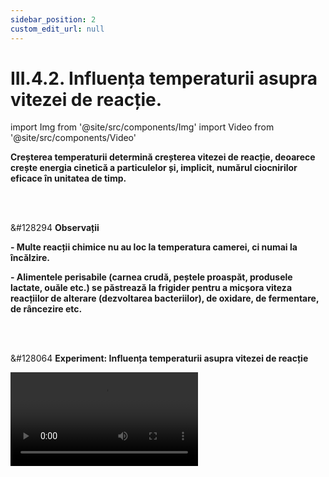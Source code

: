```yaml
---
sidebar_position: 2
custom_edit_url: null
---
```


# III.4.2. Influența temperaturii asupra vitezei de reacție.


import Img from '@site/src/components/Img'
import Video from '@site/src/components/Video'





<div class="alert alert--primary" role="alert">

**Creșterea temperaturii determină creșterea vitezei de reacție, deoarece crește energia cinetică a particulelor și, implicit, numărul ciocnirilor eficace în unitatea de timp.**





</div>


<br></br>


<div class="alert alert--secondary" role="alert">

&#128294 **Observații**

**- Multe reacții chimice nu au loc la temperatura camerei, ci numai la încălzire.**

**- Alimentele perisabile (carnea crudă, peștele proaspăt, produsele lactate, ouăle etc.) se păstrează la frigider pentru a micșora viteza reacțiilor de alterare (dezvoltarea bacteriilor), de oxidare, de fermentare, de râncezire etc.**

</div>





<br></br>




<div class="alert alert--success" role="alert">

&#128064 **Experiment: Influența temperaturii asupra vitezei de reacție**       


<Video src="https://www.youtube.com/embed/qS5sMTMAgNQ" lazy={false}  />


**Materiale necesare:**       
Eprubetă, soluție de KI, apă oxigenată 3%, soluție de HCl,soluție de amidon, spirtieră, chibrit, spatulă, stativ cu sită de azbest, pahar cu apă caldă.




**Descrierea experimentului:**
- Pune în două eprubete 3 mL de soluție de KI, câteva picături de HCl și adaugă în fiecare 1 mL de soluție de amidon.
- Adaugă în prima eprubetă apă oxigenată și cronometrează timpul până la apariția culorii albastre dată de iod cu amidonul.

2KI (aq) + H<sub>2</sub>O<sub>2</sub> (aq) + 2 HCl (aq) → 2KCl (aq) + I<sub>2</sub> (aq) + 2H<sub>2</sub>O (l)

Reacția de recunoaștere a iodului cu amidon:      
I<sub>2</sub> (aq) + (C<sub>6</sub>H<sub>10</sub>O<sub>5</sub>)<sub>n</sub> → ***colorație albastră***



- Încălzește a doua eprubetă într-o baie de apă până la o anumită temperatură și adaugă apa oxigenată, cronometrând timpul până la apariția culorii albastre dată de iod cu amidonul.      
- Ce observi ? 
  > Apariția culorii albastre dată de iod cu amidonul este mai rapidă prin încălzirea soluțiilor.


<br></br>

**Concluzia experimentului:**


**Viteza de reacție crește odată cu creșterea temperaturii.**


</div>

